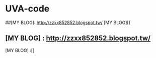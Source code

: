 # UVA-code

##[MY BLOG]: http://zzxx852852.blogspot.tw/
[MY BLOG][]

## [MY BLOG] : http://zzxx852852.blogspot.tw/
   [MY BLOG] :[]

